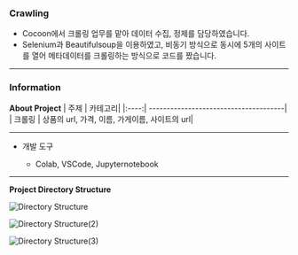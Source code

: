 <h3>Crawling</h3>

- Cocoon에서 크롤링 업무를 맡아 데이터 수집, 정제를 담당하였습니다.
- Selenium과 Beautifulsoup을 이용하였고, 비동기 방식으로 동시에 5개의 사이트를 열어 메타데이터를 크롤링하는 방식으로 코드를 짰습니다.
---

<h3>Information</h3>

**About Project**
| 주제 | 카테고리|
|:----:| --------------------------------------|
| 크롤링 | 상품의 url, 가격, 이름, 가게이름, 사이트의 url|

---
- 개발 도구

  - Colab, VSCode, Jupyternotebook

---

**Project Directory Structure**

![Directory Structure](https://user-images.githubusercontent.com/74871527/186554981-2f0d7b3a-0a6f-4e01-af41-68f2e473df56.png)

![Directory Structure(2)](https://user-images.githubusercontent.com/74871527/186555123-7a5691a5-ade5-4fc4-83c6-4369f7bbe2f3.png)

![Directory Structure(3)](https://user-images.githubusercontent.com/74871527/186555211-6bd3d2cc-8408-4e05-8c90-4f502c3510c0.png)
